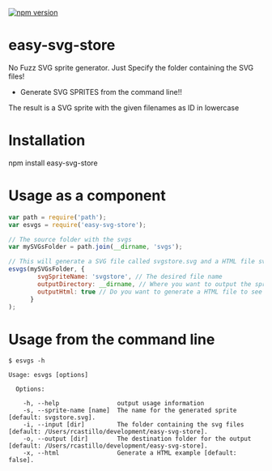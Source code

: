 [![npm version](https://badge.fury.io/js/easy-svg-store.svg)](https://badge.fury.io/js/easy-svg-store)

# easy-svg-store

No Fuzz SVG sprite generator. Just Specify the folder containing the SVG
files!

- Generate SVG SPRITES from the command line!!

The result is a SVG sprite with the given filenames as ID in lowercase

Installation
============

npm install easy-svg-store

Usage as a component
====================

```javascript
var path = require('path');
var esvgs = require('easy-svg-store');

// The source folder with the svgs
var mySVGsFolder = path.join(__dirname, 'svgs');

// This will generate a SVG file called svgstore.svg and a HTML file svgstore.html
esvgs(mySVGsFolder, {
        svgSpriteName: 'svgstore', // The desired file name
        outputDirectory: __dirname, // Where you want to output the sprite
        outputHtml: true // Do you want to generate a HTML file to see the result?
      }
);
```
Usage from the command line
============================

```code
$ esvgs -h

Usage: esvgs [options]

  Options:

    -h, --help                output usage information
    -s, --sprite-name [name]  The name for the generated sprite [default: svgstore.svg].
    -i, --input [dir]         The folder containing the svg files [default: /Users/rcastillo/development/easy-svg-store].
    -o, --output [dir]        The destination folder for the output [default: /Users/rcastillo/development/easy-svg-store].
    -x, --html                Generate a HTML example [default: false].

```
